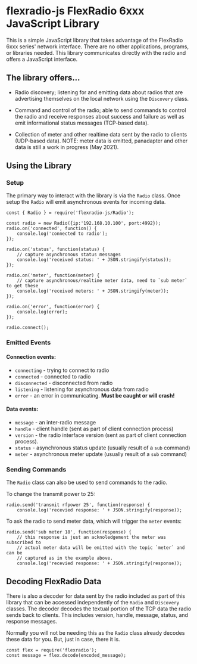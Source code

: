 # flexradio-js FlexRadio 6xxx JavaScript Library

This is a simple JavaScript library that takes advantage of the FlexRadio 6xxx series' network interface. There are no other applications, programs, or libraries needed. This library communicates directly with the radio and offers a JavaScript interface.

## The library offers...

- Radio discovery; listening for and emitting data about radios that are advertising themselves on the local network using the `Discovery` class.

- Command and control of the radio; able to send commands to control the radio and receive responses about success and failure as well as emit informational status messages (TCP-based data).

- Collection of meter and other realtime data sent by the radio to clients (UDP-based data). NOTE: meter data is emitted, panadapter and other data is still a work in progress (May 2021).

## Using the Library

### Setup

The primary way to interact with the library is via the `Radio` class. Once setup the `Radio` will emit asynchronous events for incoming data.

```
const { Radio } = require('flexradio-js/Radio');

const radio = new Radio({ip:'192.168.10.100', port:4992});
radio.on('connected', function() {
    console.log('connected to radio');
});

radio.on('status', function(status) {
    // capture asynchronous status messages
    console.log('received status: ' + JSON.stringify(status));
});

radio.on('meter', function(meter) {
    // capture asynchronous/realtime meter data, need to `sub meter` to get these
    console.log('received meters: ' + JSON.stringify(meter));
});

radio.on('error', function(error) {
    console.log(error);
});

radio.connect();
```

### Emitted Events

#### Connection events:

- `connecting` - trying to connect to radio
- `connected` - connected to radio
- `disconnected` - disconnected from radio
- `listening` - listening for asynchronous data from radio
- `error` - an error in communicating. **Must be caught or will crash!**

#### Data events:

- `message` - an inter-radio message
- `handle` - client handle (sent as part of client connection process)
- `version` - the radio interface version (sent as part of client connection process).
- `status` - asynchronous status update (usually result of a `sub` command)
- `meter` - asynchronous meter update (usually result of a `sub` command)

### Sending Commands

The `Radio` class can also be used to send commands to the radio. 

To change the transmit power to 25:

```
radio.send('transmit rfpower 25', function(response) {
    console.log('recevied response: ' + JSON.stringify(response));
```

To ask the radio to send meter data, which will trigger the `meter` events:

```
radio.send('sub meter 18', function(response) {
    // this response is just an acknoledgement the meter was subscribed to
    // actual meter data will be emitted with the topic `meter` and can be
    // captured as in the example above.
    console.log('recevied response: ' + JSON.stringify(response));
```

## Decoding FlexRadio Data

There is also a decoder for data sent by the radio included as part of this library that can be accessed independently of the `Radio` and `Discovery` classes. The decoder decodes the textual portion of the TCP data the radio sends back to clients. This includes version, handle, message, status, and response messages. 

Normally you will not be needing this as the `Radio` class already decodes these data for you. But, just in case, there it is.
 
```
const flex = require('flexradio');
const message = flex.decode(encoded_message);
```

